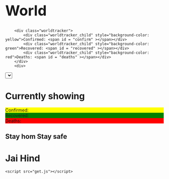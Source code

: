 <!DOCTYPE html>
<html>
<head>
    <title>Covid-19 Tracker</title>
    <link rel="stylesheet" href="cvv.css">
</head>
<body onload="getData(), getWorldDetails(), populateCountryNames()">
    <div>
        <div class="heading">
            <h1 style="font-size: 45px">World</h1>
        </div>
        
        <div class="worldtracker">
            <div class="worldtracker_child" style="background-color: yellow">Confirmed: <span id = "confirm" ></span></div>
            <div class="worldtracker_child" style="background-color: green">Recovered: <span id = "recovered" ></span></div>
            <div class="worldtracker_child" style="background-color: red">Deaths: <span id = "deaths" ></span></div>
        </div>
        <div>
<div class="Drop-down">    
<select id="select" onchange="getCountryDetail()">  </select>
</div>
  <div>
      <div class="Tracker">
      <h1>
        Currently showing <span id = "country"></span>
      </h1>
      </div>
      <div class="worldtracker">
        <div class="worldtracker_child" style="background-color: yellow">Confirmed: <span id = "country-confirm" ></span></div>
            <div class="worldtracker_child" style="background-color: green">Recovered: <span id = "country-recovered" ></span></div>
            <div class="worldtracker_child" style="background-color: red">Deaths: <span id = "country-deaths" ></span></div>
        </div>
  </div>
        </div>
        <div class = "footer">
        <h2 class="footer-child">Stay hom Stay safe</h2>
        <h1 class = "footer-child">Jai Hind</h1>
    </div>
    </div>
 
    <script src="get.js"></script>
</body>
</html>
